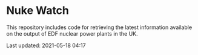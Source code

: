# Nuke Watch

This repository includes code for retrieving the latest information available on the output of EDF nuclear power plants in the UK.

Last updated: 2021-05-18 04:17